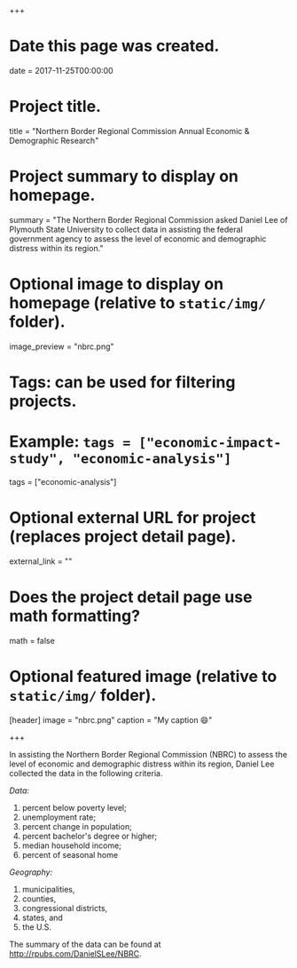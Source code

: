 +++
# Date this page was created.
date = 2017-11-25T00:00:00

# Project title.
title = "Northern Border Regional Commission Annual Economic & Demographic Research"

# Project summary to display on homepage.
summary = "The Northern Border Regional Commission asked Daniel Lee of Plymouth State University to collect data in assisting the federal government agency to assess the level of economic and demographic distress within its region."

# Optional image to display on homepage (relative to `static/img/` folder).
image_preview = "nbrc.png"

# Tags: can be used for filtering projects.
# Example: `tags = ["economic-impact-study", "economic-analysis"]`
tags = ["economic-analysis"]

# Optional external URL for project (replaces project detail page).
external_link = ""

# Does the project detail page use math formatting?
math = false

# Optional featured image (relative to `static/img/` folder).
[header]
image = "nbrc.png"
caption = "My caption :smile:"

+++

In assisting the Northern Border Regional Commission (NBRC) to assess the level of economic and demographic distress within its region, Daniel Lee collected the data in the following criteria.

*Data:*

1. percent below poverty level; 
2. unemployment rate; 
3. percent change in population; 
4. percent bachelor's degree or higher; 
5. median household income; 
6. percent of seasonal home

*Geography:* 

1. municipalities, 
2. counties, 
3. congressional districts, 
4. states, and 
5. the U.S.

The summary of the data can be found at <http://rpubs.com/DanielSLee/NBRC>.